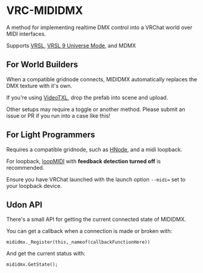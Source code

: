 # VRC-MIDIDMX
A method for implementing realtime DMX control into a VRChat world over MIDI interfaces.

Supports [VRSL](https://github.com/AcChosen/VR-Stage-Lighting), [VRSL 9 Universe Mode](https://github.com/AcChosen/VR-Stage-Lighting), and MDMX

## For World Builders
When a compatible gridnode connects, MIDIDMX automatically replaces the DMX texture with it's own.

If you're using [VideoTXL](https://github.com/vrctxl/VideoTXL), drop the prefab into scene and upload.

Other setups may require a toggle or another method. Please submit an issue or PR if you run into a case like this!

## For Light Programmers
Requires a compatible gridnode, such as [HNode](https://github.com/Happyrobot33/HNode), and a midi loopback.

For loopback, [loopMIDI](https://www.tobias-erichsen.de/software/loopmidi.html) with **feedback detection turned off** is recommended.

Ensure you have VRChat launched with the launch option `--midi=` set to your loopback device.

## Udon API

There's a small API for getting the current connected state of MIDIDMX.

You can get a callback when a connection is made or broken with:

`mididmx._Register(this,_nameof(callbackFunctionHere))`

And get the current status with:

`mididmx.GetState();`
